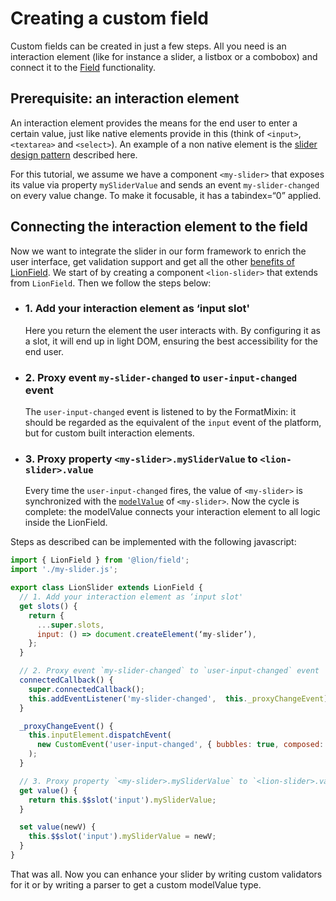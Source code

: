 # Creating a custom field

Custom fields can be created in just a few steps. All you need is an interaction element
(like for instance a slider, a listbox or a combobox) and connect it to the [Field](../README.md)
functionality.

## Prerequisite: an interaction element

An interaction element provides the means for the end user to enter a certain value, just like
native elements provide in this (think of `<input>`, `<textarea>` and `<select>`).
An example of a non native element is the
[slider design pattern](https://www.w3.org/TR/2017/NOTE-wai-aria-practices-1.1-20171214/#slider)
described here.

For this tutorial, we assume we have a component `<my-slider>` that exposes its value via property
`mySliderValue` and sends an event `my-slider-changed` on every value change. To make it focusable,
it has a tabindex=“0” applied.

## Connecting the interaction element to the field

Now we want to integrate the slider in our form framework to enrich the user interface, get
validation support and get all the other [benefits of LionField](../README.md).
We start of by creating a component `<lion-slider>` that extends from `LionField`.
Then we follow the steps below:

- ### 1. Add your interaction element as ‘input slot'

  Here you return the element the user interacts with. By configuring it as a slot, it will end up
  in light DOM, ensuring the best accessibility for the end user.

- ### 2. Proxy event `my-slider-changed` to `user-input-changed` event

  The `user-input-changed` event is listened to by the FormatMixin: it should be regarded as the
  equivalent of the `input` event of the platform, but for custom built interaction elements.

- ### 3. Proxy property `<my-slider>.mySliderValue` to `<lion-slider>.value`

  Every time the `user-input-changed` fires, the value of `<my-slider>` is synchronized with the
  [`modelValue`](./modelValue.md) of `<my-slider>`. Now the cycle is complete: the modelValue connects
  your interaction element to all logic inside the LionField.

Steps as described can be implemented with the following javascript:

```js
import { LionField } from '@lion/field';
import './my-slider.js';

export class LionSlider extends LionField {
  // 1. Add your interaction element as ‘input slot'
  get slots() {
    return {
      ...super.slots,
      input: () => document.createElement(‘my-slider’),
    };
  }

  // 2. Proxy event `my-slider-changed` to `user-input-changed` event
  connectedCallback() {
    super.connectedCallback();
    this.addEventListener('my-slider-changed',  this._proxyChangeEvent);
  }

  _proxyChangeEvent() {
    this.inputElement.dispatchEvent(
      new CustomEvent('user-input-changed', { bubbles: true, composed: true }),
    );
  }

  // 3. Proxy property `<my-slider>.mySliderValue` to `<lion-slider>.value`
  get value() {
    return this.$$slot('input').mySliderValue;
  }

  set value(newV) {
    this.$$slot('input').mySliderValue = newV;
  }
}
```

That was all. Now you can enhance your slider by writing custom validators for it
or by writing a parser to get a custom modelValue type.
